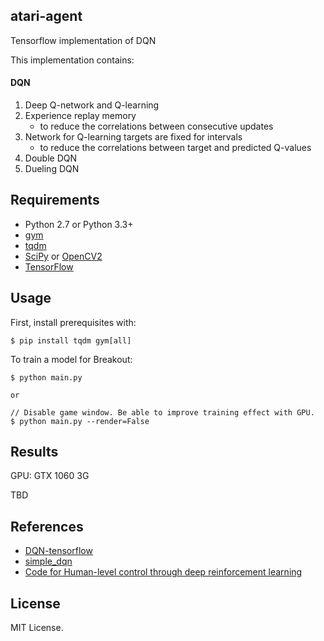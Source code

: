 ## atari-agent
Tensorflow implementation of DQN

This implementation contains:

#### DQN
1. Deep Q-network and Q-learning
2. Experience replay memory
    - to reduce the correlations between consecutive updates
3. Network for Q-learning targets are fixed for intervals
    - to reduce the correlations between target and predicted Q-values
4. Double DQN
5. Dueling DQN


## Requirements

- Python 2.7 or Python 3.3+
- [gym](https://github.com/openai/gym)
- [tqdm](https://github.com/tqdm/tqdm)
- [SciPy](http://www.scipy.org/install.html) or [OpenCV2](http://opencv.org/)
- [TensorFlow](https://github.com/tensorflow/tensorflow)


## Usage

First, install prerequisites with:

    $ pip install tqdm gym[all]

To train a model for Breakout:

    $ python main.py

    or

    // Disable game window. Be able to improve training effect with GPU.
    $ python main.py --render=False

## Results

GPU: GTX 1060 3G

TBD

## References

- [DQN-tensorflow](https://github.com/devsisters/DQN-tensorflow)
- [simple_dqn](https://github.com/tambetm/simple_dqn.git)
- [Code for Human-level control through deep reinforcement learning](https://sites.google.com/a/deepmind.com/dqn/)

## License

MIT License.
